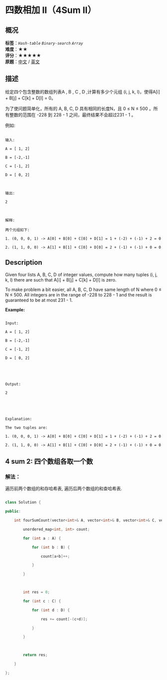 # 四数相加 II（4Sum II）
## 概况
**标签**：*`Hash-table`*  *`Binary-search`*  *`Array`*<br>
**难度**：★★<br>
**评分**：★★★★★<br>
**原题**：[中文](https://leetcode-cn.com/problems/4sum-ii) / [英文](https://leetcode.com/problems/4sum-ii)
## 描述

给定四个包含整数的数组列表A , B , C , D ,计算有多少个元组 (i, j, k, l)，使得A[i] + B[j] + C[k] + D[l] = 0。



为了使问题简单化，所有的 A, B, C, D 具有相同的长度N，且 0 &le; N &le; 500 。所有整数的范围在 -228 到 228 - 1 之间，最终结果不会超过231 - 1 。



例如:



```

输入:

A = [ 1, 2]

B = [-2,-1]

C = [-1, 2]

D = [ 0, 2]



输出:

2



解释:

两个元组如下:

1. (0, 0, 0, 1) -> A[0] + B[0] + C[0] + D[1] = 1 + (-2) + (-1) + 2 = 0

2. (1, 1, 0, 0) -> A[1] + B[1] + C[0] + D[0] = 2 + (-1) + (-1) + 0 = 0

```



## Description

Given four lists A, B, C, D of integer values, compute how many tuples (i, j, k, l) there are such that A[i] + B[j] + C[k] + D[l] is zero.



To make problem a bit easier, all A, B, C, D have same length of N where 0 &le; N &le; 500. All integers are in the range of -228 to 228 - 1 and the result is guaranteed to be at most 231 - 1.



**Example:**

```

Input:

A = [ 1, 2]

B = [-2,-1]

C = [-1, 2]

D = [ 0, 2]





Output:

2





Explanation:

The two tuples are:

1. (0, 0, 0, 1) -> A[0] + B[0] + C[0] + D[1] = 1 + (-2) + (-1) + 2 = 0

2. (1, 1, 0, 0) -> A[1] + B[1] + C[0] + D[0] = 2 + (-1) + (-1) + 0 = 0

```









## 4 sum 2: 四个数组各取一个数



### 解法：



遍历前两个数组的和存哈希表, 遍历后两个数组的和查哈希表.



```c++

class Solution {

public:

    int fourSumCount(vector<int>& A, vector<int>& B, vector<int>& C, vector<int>& D) {

        unordered_map<int, int> count;

        for (int a : A) {

            for (int b : B) {

                count[a+b]++;

            }

        }

        

        int res = 0;

        for (int c : C) {

            for (int d : D) {

                res += count[-(c+d)];

            }

        }

        

        return res;

    }

};

```